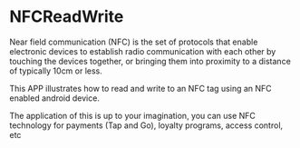 # NFCReadWrite

Near field communication (NFC) is the set of protocols that enable electronic devices to establish radio 
communication with each other by touching the devices together, or bringing them into proximity to a distance 
of typically 10cm or less.

This APP illustrates how to read and write to an NFC tag using an NFC enabled android device.

The application of this is up to your imagination, you can use NFC technology for payments (Tap and Go), loyalty programs,
access control, etc
